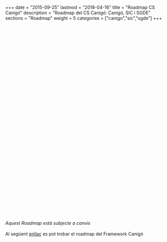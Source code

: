 +++
date        = "2015-09-25"
lastmod     = "2018-04-16"
title       = "Roadmap CS Canigó"
description = "Roadmap del CS Canigó: Canigó, SIC i SGDE"
sections    = "Roadmap"
weight      = 5
categories  = ["canigo","sic","sgde"]
+++
<!--Aquest és el Roadmap del CS Canigó per als serveis Canigó, SIC i SGDE:
<iframe src='//cdn.knightlab.com/libs/timeline3/latest/embed/index.html?source=1ycTBuP_02_fFQYHePMhAxAnNt70R4GyTP4phJn3EHi8&font=Default&lang=ca&initial_zoom=1&height=600&start_at_slide=20' width='100%' height='600' frameborder='0'></iframe-->


<link title="timeline-styles" rel="stylesheet" href="https://cdn.knightlab.com/libs/timeline3/latest/css/timeline.css" />

<script src="/js/sheet2array.js"></script>
<script src="https://cdn.knightlab.com/libs/timeline3/latest/js/timeline.js"></script>

<div id='timeline-embed' style="width: 100%; height: 600px;"></div>

<script type="text/javascript">

/*	   $.getJSON("https://script.google.com/macros/s/AKfycbwXOwdyefmpRayODliduXDI2m0wCm_TKMiB_tQkkDDKaA4l9WQ/exec?callback=?", null, function(results){ */
	   			
				var additionalOptions = {
			    	start_at_slide: 53,
			        timenav_height: 200,
			        height : 650,
			        initial_zoom: 12/*,
			        language : "ca"*/
			    }	   			

			    console.log(additionalOptions)

			  	timeline = new TL.Timeline('timeline-embed', 'https://docs.google.com/spreadsheets/d/1ycTBuP_02_fFQYHePMhAxAnNt70R4GyTP4phJn3EHi8/pubhtml', additionalOptions);
/*	   }); */


</script>

*Aquest Roadmap està subjecte a canvis*
<br><br>
Al següent [enllaç](/canigo/roadmap/) es pot trobar el roadmap del Framework Canigó
